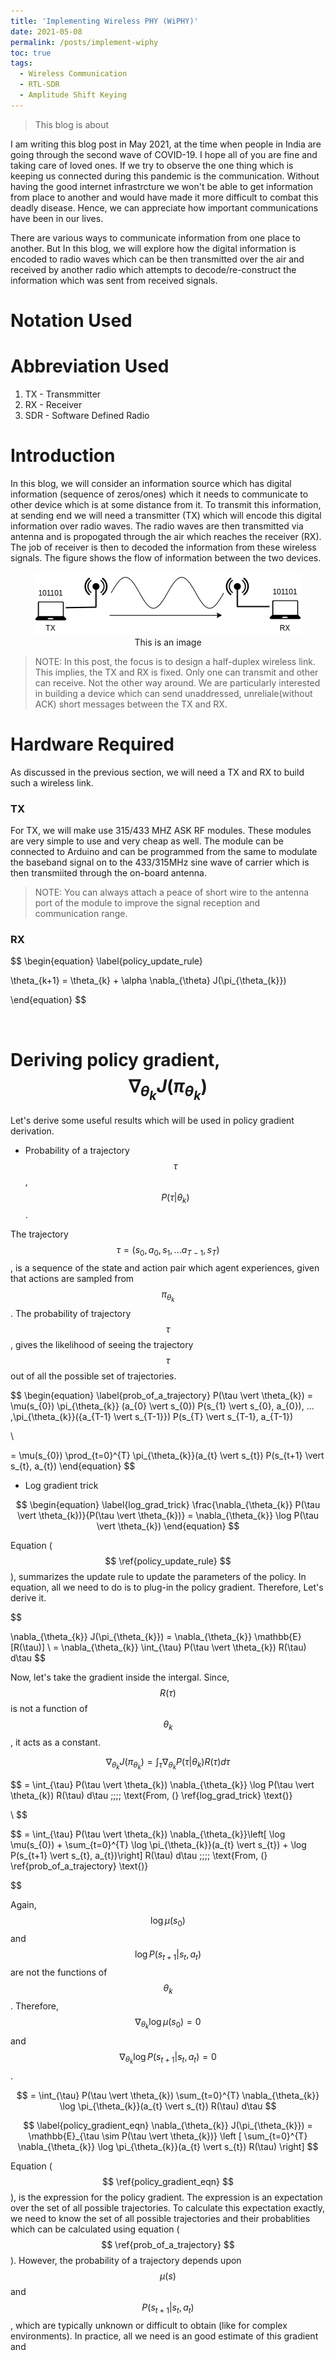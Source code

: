 ```yaml
---
title: 'Implementing Wireless PHY (WiPHY)'
date: 2021-05-08
permalink: /posts/implement-wiphy
toc: true
tags:
  - Wireless Communication
  - RTL-SDR
  - Amplitude Shift Keying
---
```


> This blog is about 

I am writing this blog post in May 2021, at the time when people in India are going through the second wave of COVID-19. I hope all of you are fine and taking care of loved ones. If we try to observe the one thing which is keeping us connected during this pandemic is the communication. Without having the good internet infrastrcture we won't be able to get information from place to another and would have made it more difficult to combat this deadly disease. Hence, we can appreciate how important communications have been in our lives.

There are various ways to communicate information from one place to another. But In this blog, we will explore how the digital information is encoded to radio waves which can be then transmitted over the air and received by another radio which attempts to decode/re-construct the information which was sent from received signals.

# Notation Used


# Abbreviation Used

1. TX - Transmmitter
2. RX - Receiver
3. SDR - Software Defined Radio

# Introduction

In this blog, we will consider an information source which has digital information (sequence of zeros/ones) which it needs to communicate to other device which is at some distance from it. To transmit this information, at sending end we will need a transmitter (TX) which will encode this digital information over radio waves. The radio waves are then transmitted via antenna and is propogated through the air which reaches the receiver (RX). The job of receiver is then to decoded the information from these wireless signals. The figure shows the flow of information between the two devices.

<center><img src="images/blog_posts_media/implement_wiphy/wireles_comm.png"></center>
<center>This is an image</center>

> NOTE: In this post, the focus is to design a half-duplex wireless link. This implies, the TX and RX is fixed. Only one can transmit and other can receive. Not the other way around. We are particularly interested in building a device which can send unaddressed, unreliale(without ACK) short messages between the TX and RX. 

# Hardware Required

As discussed in the previous section, we will need a TX and RX to build such a  wireless link. 

### TX
  
  For TX, we will make use 315/433 MHZ ASK RF modules. These modules are very simple to use and very cheap as well. The module can be connected to Arduino and can be programmed from the same to modulate the baseband signal on to the 433/315MHz sine wave of carrier which is then transmiited through the on-board antenna.

  > NOTE: You can always attach a peace of short wire to the antenna port of the module to improve the signal reception and communication range. 

### RX

$$
\begin{equation}
\label{policy_update_rule}

\theta_{k+1} = \theta_{k} + \alpha \nabla_{\theta} J(\pi_{\theta_{k}})
 
\end{equation}
$$

<br>

# Deriving policy gradient, $$ \nabla_{\theta_{k}} J(\pi_{\theta_{k}}) $$

Let's derive some useful results which will be used in policy gradient derivation.

* Probability of a trajectory $$ \tau $$, $$ P(\tau \vert \theta_{k}) $$.

The trajectory $$ \tau = (s_{0}, a_{0}, s_{1}, ... a_{T-1}, s_{T})$$, is a sequence of the state and action pair which agent experiences, given that actions are sampled from $$ \pi_{\theta_{k}} $$. The probability of trajectory $$ \tau $$, gives the likelihood of seeing the trajectory $$ \tau $$ out of all the possible set of trajectories.

$$
\begin{equation}
\label{prob_of_a_trajectory}
P(\tau \vert \theta_{k}) = \mu(s_{0}) \pi_{\theta_{k}} (a_{0} \vert s_{0}) P(s_{1} \vert s_{0}, a_{0}), ... ,\pi_{\theta_{k}}({a_{T-1} \vert s_{T-1}}) P(s_{T} \vert s_{T-1}, a_{T-1}) 

\\

= \mu(s_{0}) \prod_{t=0}^{T} \pi_{\theta_{k}}(a_{t} \vert s_{t}) P(s_{t+1} \vert s_{t}, a_{t})
\end{equation}
$$

* Log gradient trick


$$
\begin{equation}
\label{log_grad_trick}
\frac{\nabla_{\theta_{k}} P(\tau \vert \theta_{k})}{P(\tau \vert \theta_{k})} = \nabla_{\theta_{k}} \log P(\tau \vert \theta_{k})
\end{equation}
$$

Equation ($$ \ref{policy_update_rule} $$), summarizes the update rule to update the parameters of the policy. In equation, all we need to do is to plug-in the policy gradient. Therefore, Let's derive it.

$$

\nabla_{\theta_{k}} J(\pi_{\theta_{k}}) = \nabla_{\theta_{k}} \mathbb{E} [R(\tau)]
\\
= \nabla_{\theta_{k}} \int_{\tau} P(\tau \vert \theta_{k}) R(\tau) d\tau
$$

Now, let's take the gradient inside the intergal. Since, $$ R(\tau) $$ is not a function of $$ \theta_{k} $$, it acts as a constant.

$$
\nabla_{\theta_{k}} J(\pi_{\theta_{k}}) =  \int_{\tau} \nabla_{\theta_{k}} P(\tau \vert \theta_{k}) R(\tau) d\tau
$$

$$
=  \int_{\tau} P(\tau \vert \theta_{k}) \nabla_{\theta_{k}} \log P(\tau \vert \theta_{k}) R(\tau) d\tau \;\;\;\; \text{From, (} \ref{log_grad_trick} \text{)}

\\
$$

$$
=  \int_{\tau} P(\tau \vert \theta_{k}) \nabla_{\theta_{k}}\left[ \log \mu(s_{0}) + \sum_{t=0}^{T} \log \pi_{\theta_{k}}(a_{t} \vert s_{t}) + \log P(s_{t+1} \vert s_{t}, a_{t})\right] R(\tau) d\tau \;\;\;\; \text{From, (} \ref{prob_of_a_trajectory} \text{)}

$$

Again, $$  \log \mu(s_{0}) $$ and $$ \log P(s_{t+1} \vert s_{t}, a_{t}) $$ are not the functions of $$ \theta_{k} $$. Therefore, $$ \nabla_{\theta_{k}} \log \mu(s_{0}) = 0 $$ and $$ \nabla_{\theta_{k}} \log P(s_{t+1} \vert s_{t}, a_{t}) = 0 $$.

$$
=  \int_{\tau} P(\tau \vert \theta_{k}) \sum_{t=0}^{T} \nabla_{\theta_{k}} \log \pi_{\theta_{k}}(a_{t} \vert s_{t}) R(\tau) d\tau
$$

$$
\label{policy_gradient_eqn}
\nabla_{\theta_{k}} J(\pi_{\theta_{k}}) =  \mathbb{E}_{\tau \sim P(\tau \vert \theta_{k})} \left [ \sum_{t=0}^{T} \nabla_{\theta_{k}} \log \pi_{\theta_{k}}(a_{t} \vert s_{t}) R(\tau) \right]
$$

Equation ($$ \ref{policy_gradient_eqn} $$), is the expression for the policy gradient. The expression is an expectation over the set of all possible trajectories. To calculate this expectation exactly, we need to know the set of all possible trajectories and their probablities which can be calculated using equation ($$ \ref{prob_of_a_trajectory} $$). However, the probability of a trajectory depends upon $$ \mu(s) $$ and $$ P(s_{t+1} \vert s_{t}, a_{t}) $$, which are typically unknown or difficult to obtain (like for complex environments). In practice, all we need is an good estimate of this gradient and 